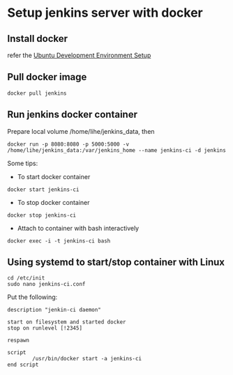 Setup jenkins server with docker
================================

## Install docker
refer the [Ubuntu Development Environment Setup](https://bitbucket.org/healthsource/healthsource/wiki/Ubuntu_Dev_Env_Setup)

## Pull docker image
```
docker pull jenkins
```

## Run jenkins docker container
Prepare local volume /home/lihe/jenkins_data, then
```
docker run -p 8080:8080 -p 5000:5000 -v /home/lihe/jenkins_data:/var/jenkins_home --name jenkins-ci -d jenkins
```
Some tips:

* To start docker container
```
docker start jenkins-ci
```

* To stop docker container
```
docker stop jenkins-ci
```

* Attach to container with bash interactively
```
docker exec -i -t jenkins-ci bash
``` 

## Using systemd to start/stop container with Linux
```
cd /etc/init
sudo nano jenkins-ci.conf
```
Put the following:
```
description "jenkin-ci daemon"

start on filesystem and started docker
stop on runlevel [!2345]

respawn

script
        /usr/bin/docker start -a jenkins-ci
end script
```